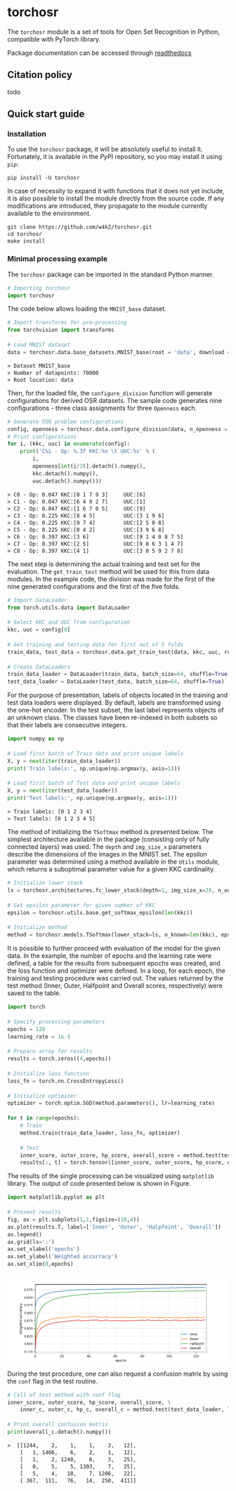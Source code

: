 # torchosr

The ``torchosr`` module is a set of tools for Open Set Recognition in Python, compatible with PyTorch library.

Package documentation can be accessed through [readthedocs](https://torchosr.readthedocs.io)

## Citation policy

todo

## Quick start guide

### Installation
To use the `torchosr` package, it will be absolutely useful to install it. Fortunately, it is available in the *PyPI* repository, so you may install it using `pip`:

```shell
pip install -U torchosr
```

In case of necessity to expand it with functions that it does not yet include, it is also possible to install the module directly from the source code. If any modifications are introduced, they propagate to the module currently available to the environment.

```shell
git clone https://github.com/w4k2/torchosr.git
cd torchosr
make install
```

### Minimal processing example

The `torchosr` package can be imported in the standard Python manner.

```python
# Importing torchosr
import torchosr
```
The code below allows loading the `MNIST_base` dataset.

```python
# Import transforms for pre-processing
from torchvision import transforms

# Load MNIST dataset
data = torchosr.data.base_datasets.MNIST_base(root = 'data', download = True, transform = transforms.Compose([transforms.Resize(28),transforms.ToTensor()]))

```
```
> Dataset MNIST_base
> Number of datapoints: 70000
> Root location: data
```

Then, for the loaded file, the `configure_division` function will generate configurations for derived OSR datasets. The sample code generates nine configurations - three class assignments for three `Openness` each.

```python
# Generate OSR problem configurations
config, openness = torchosr.data.configure_division(data, n_openness = 3, repeats = 3, seed = 1234)
# Print configurations
for i, (kkc, uuc) in enumerate(config):
    print('C%i - Op: %.3f KKC:%s \t UUC:%s' % (
        i, 
        openness[int(i/3)].detach().numpy(), 
        kkc.detach().numpy(), 
        uuc.detach().numpy()))
```
```
> C0 - Op: 0.047 KKC:[0 1 7 9 3] 	 UUC:[6]
> C1 - Op: 0.047 KKC:[6 4 9 2 7] 	 UUC:[1]
> C2 - Op: 0.047 KKC:[1 6 7 0 5] 	 UUC:[9]
> C3 - Op: 0.225 KKC:[8 4 5] 	     UUC:[3 1 9 6]
> C4 - Op: 0.225 KKC:[9 7 4] 	     UUC:[2 5 0 8]
> C5 - Op: 0.225 KKC:[0 4 2] 	     UUC:[3 9 6 8]
> C6 - Op: 0.397 KKC:[3 6] 	         UUC:[9 1 4 0 8 7 5]
> C7 - Op: 0.397 KKC:[2 5] 	         UUC:[9 8 6 3 1 4 7]
> C8 - Op: 0.397 KKC:[4 1] 	         UUC:[3 0 5 9 2 7 8]
```

The next step is determining the actual training and test set for the evaluation. The `get_train_test` method will be used for this from data modules. In the example code, the division was made for the first of the nine generated configurations and the first of the five folds.

```python
# Import DataLoader
from torch.utils.data import DataLoader

# Select KKC and UUC from configuration
kkc, uuc = config[0]

# Get training and testing data for first out of 5 folds
train_data, test_data = torchosr.data.get_train_test(data, kkc, uuc, root = 'data', tunning = False, fold = 0, n_folds = 5, seed = 1234)

# Create DataLoaders
train_data_loader = DataLoader(train_data, batch_size=64, shuffle=True)
test_data_loader = DataLoader(test_data, batch_size=64, shuffle=True)
```

For the purpose of presentation, labels of objects located in the training and test data loaders were displayed. By default, labels are transformed using the one-hot encoder. In the test subset, the last label represents objects of an unknown class. The classes have been re-indexed in both subsets so that their labels are consecutive integers.

```python
import numpy as np

# Load first batch of Train data and print unique labels
X, y = next(iter(train_data_loader))
print('Train labels:', np.unique(np.argmax(y, axis=1)))

# Load first batch of Test data and print unique labels
X, y = next(iter(test_data_loader))
print('Test labels:', np.unique(np.argmax(y, axis=1)))
```

```
> Train labels: [0 1 2 3 4]
> Test labels: [0 1 2 3 4 5]
```

The method of initializing the `TSoftmax` method is presented below. The simplest architecture available in the package (consisting only of fully connected layers) was used. The `depth` and `img_size_x` parameters describe the dimensions of the images in the MNIST set. The epsilon parameter was determined using a method available in the `Utils` module, which returns a suboptimal parameter value for a given KKC cardinality.

```python
# Initialize lower stack
ls = torchosr.architectures.fc_lower_stack(depth=1, img_size_x=28, n_out_channels=64)

# Get epsilon parameter for given number of KKC
epsilon = torchosr.utils.base.get_softmax_epsilon(len(kkc))

# Initialize method
method = torchosr.models.TSoftmax(lower_stack=ls, n_known=len(kkc), epsilon=epsilon)
```

It is possible to further proceed with evaluation of the model for the given data. In the example, the number of epochs and the learning rate were defined, a table for the results from subsequent epochs was created, and the loss function and optimizer were defined. In a loop, for each epoch, the training and testing procedure was carried out. The values returned by the test method (Inner, Outer, Halfpoint and Overall scores, respectively) were saved to the table.

```python
import torch

# Specify processing parameters
epochs = 128
learning_rate = 1e-3

# Prepare array for results
results = torch.zeros((4,epochs))

# Initialize loss function
loss_fn = torch.nn.CrossEntropyLoss()

# Initialize optimizer
optimizer = torch.optim.SGD(method.parameters(), lr=learning_rate)

for t in range(epochs):
    # Train
    method.train(train_data_loader, loss_fn, optimizer)
    
    # Test
    inner_score, outer_score, hp_score, overall_score = method.test(test_data_loader, loss_fn)
    results[:, t] = torch.tensor([inner_score, outer_score, hp_score, overall_score])     
```

The results of the single processing can be visualized using `matplotlib` library. The output of code presented below is shown in Figure.

```python
import matplotlib.pyplot as plt

# Present results
fig, ax = plt.subplots(1,1,figsize=(10,4))
ax.plot(results.T, label=['Inner', 'Outer', 'Halpfoint', 'Overall'])
ax.legend()
ax.grid(ls=':')
ax.set_xlabel('epochs')
ax.set_ylabel('Weighted accurracy')
ax.set_xlim(0,epochs)
```

![Example results](example.png)

During the test procedure, one can also request a confusion matrix by using the `conf` flag in the test routine.

```python
# Call of test method with conf flag
inner_score, outer_score, hp_score, overall_score, \
    inner_c, outer_c, hp_c, overall_c = method.test(test_data_loader, loss_fn, conf=True)

# Print overall confusion matrix
print(overall_c.detach().numpy())

```
```
>  [[1244,    2,    1,    1,    3,   12],
    [   1, 1406,    6,    2,    1,   12],
    [   1,    2, 1240,    6,    3,   25],
    [   0,    5,    5, 1303,    7,   25],
    [   5,    4,   18,    7, 1206,   22],
    [ 367,  111,   76,   14,  250,  411]]
```


